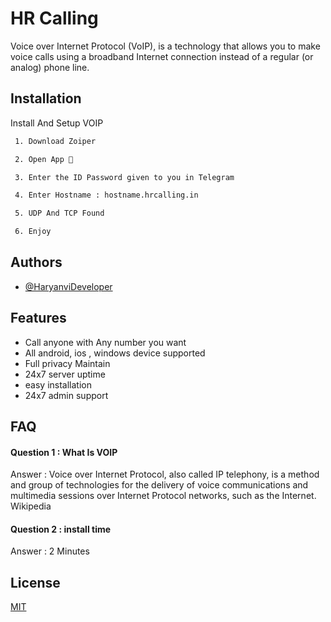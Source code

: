 
# HR Calling

Voice over Internet Protocol (VoIP), is a technology that allows you to make voice calls using a broadband Internet connection instead of a regular (or analog) phone line.


## Installation

Install And Setup VOIP

```bash
 1. Download Zoiper
```
```bash
 2. Open App 🤣
```
```bash
 3. Enter the ID Password given to you in Telegram
```
```bash
 4. Enter Hostname : hostname.hrcalling.in
```
```bash
 5. UDP And TCP Found
```
```bash
 6. Enjoy
```
## Authors

- [@HaryanviDeveloper](https://t.me/HaryanviDeveloper_Owner)


## Features

- Call anyone with Any number you want
- All android, ios , windows device supported
- Full privacy Maintain
- 24x7 server uptime
- easy installation
- 24x7 admin support


## FAQ

#### Question 1 : What Is VOIP

Answer : Voice over Internet Protocol, also called IP telephony, is a method and group of technologies for the delivery of voice communications and multimedia sessions over Internet Protocol networks, such as the Internet. Wikipedia

#### Question 2 : install time

Answer : 2 Minutes


## License

[MIT](https://choosealicense.com/licenses/mit/)

